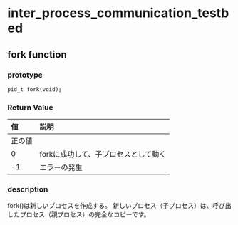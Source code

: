 # inter_process_communication_testbed
## fork function
### prototype
```
pid_t fork(void);
```
### Return Value
| 値 | 説明 |
|:---|:---|
|正の値 | |
|0 |forkに成功して、子プロセスとして動く |
|-1 |エラーの発生 |
### description
fork()は新しいプロセスを作成する。 新しいプロセス（子プロセス）は、呼び出したプロセス（親プロセス）の完全なコピーです。